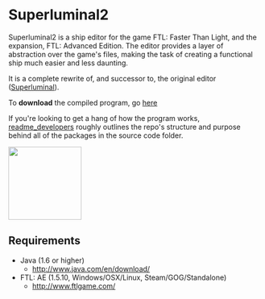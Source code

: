 Superluminal2
=============

Superluminal2 is a ship editor for the game FTL: Faster Than Light, and the expansion, FTL: Advanced Edition.
The editor provides a layer of abstraction over the game's files, making the task of creating a functional ship much easier and less daunting.

It is a complete rewrite of, and successor to, the original editor ([Superluminal](https://github.com/kartoFlane/Superluminal)).

To **download** the compiled program, go [here](https://sourceforge.net/projects/superluminal2/files/Superluminal2/)

If you're looking to get a hang of how the program works, [readme_developers](https://github.com/kartoFlane/superluminal2/blob/master/readme_developers.txt) roughly outlines the repo's structure and purpose behind all of the packages in the source code folder.

<a href="https://raw.github.com/kartoFlane/superluminal2/master/img/ScreenShot1.png"><img src="https://raw.github.com/kartoFlane/superluminal2/master/img/ScreenShot1.png" width="145px" height="auto" /></a>

Requirements
------------
* Java (1.6 or higher)
    * http://www.java.com/en/download/
* FTL: AE (1.5.10, Windows/OSX/Linux, Steam/GOG/Standalone)
    * http://www.ftlgame.com/
